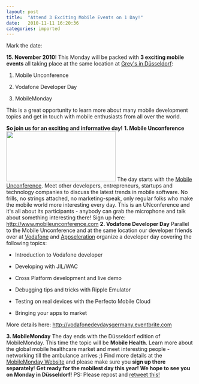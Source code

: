 ```yaml
---
layout: post
title:  "Attend 3 Exciting Mobile Events on 1 Day!"
date:   2010-11-11 16:20:36
categories: imported
---
```

Mark the date: 

**15. November 2010**! This Monday will be packed with **3 exciting mobile events** all taking place at the same location at [Grey's in Düsseldorf][1]: 

1.  Mobile Unconference

2.  Vodafone Developer Day

3.  MobileMonday

 This is a great opportunity to learn more about many mobile development topics and get in touch with mobile enthusiasts from all over the world. 

**So join us for an exciting and informative day!** **1. Mobile Unconference** **[<img class="size-full wp-image-1556 alignright" title="Mobile Unconference" src="http://www.pavingways.com/wp-content/uploads/mobunc_small1.png" alt="" width="292" height="133" />][2]** The day starts with the [Mobile Unconference][3]. Meet other developers, entrepreneurs, startups and technology companies to discuss the latest trends in mobile software. No frills, no strings attached, no marketing-speak, only regular folks who make the mobile world more interesting every day. This is an UNconference and it's all about its participants - anybody can grab the microphone and talk about something interesting there! Sign up here: <http://www.mobileunconference.com> **2. Vodafone Developer Day** Parallel to the Mobile Unconference and at the same location our developer friends over at [Vodafone][4] and [Appseleration][5] organize a developer day covering the following topics: 

*   Introduction to Vodafone developer

*   Developing with JIL/WAC

*   Cross Platform development and live demo

*   Debugging tips and tricks with Ripple Emulator

*   Testing on real devices with the Perfecto Mobile Cloud

*   Bringing your apps to market



<div>
  More details here: <a href="http://vodafonedevdaysgermany.eventbrite.com/?ref=pavingways">http://vodafonedevdaysgermany.eventbrite.com</a>
</div>

**3. MobileMonday** The day ends with the Düsseldorf edition of MobileMonday. This time the topic will be **Mobile Health**. Learn more about the global mobile healthcare market and meet interesting people - networking till the ambulance arrives ;) Find more details at the [MobileMonday Website][6] and please make sure you **sign up there separately**! **Get ready for the mobilest day this year! We hope to see you on Monday in Düsseldorf!** PS: Please repost and [retweet this!][7]

[1]: http://maps.google.nl/maps?f=q&q=Platz+der+Ideen%2C+40476+Düsseldorf
[2]: http://www.mobileunconference.com
[3]: http://www.pavingways.com/mobile-unconference-coming-to-germany_1489.html
[4]: http://developer.vodafone.com/
[5]: http://www.appseleration.com/
[6]: http://www.mobile-monday.de/events/mobile-health
[7]: http://twitter.com/pavingways/statuses/24962379968